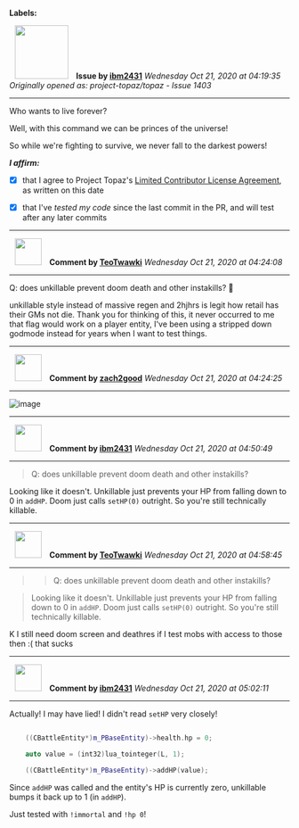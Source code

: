 **Labels:**



<a href="https://github.com/ibm2431"><img src="https://avatars3.githubusercontent.com/u/13112942?v=4" width="96" height="96" hspace="10"></img></a> **Issue by [ibm2431](https://github.com/ibm2431)**
_Wednesday Oct 21, 2020 at 04:19:35_
_Originally opened as: project-topaz/topaz - Issue 1403_

----

Who wants to live forever?

Well, with this command we can be princes of the universe!

So while we're fighting to survive, we never fall to the darkest powers!

<!-- place 'x' mark between square [] brackets to affirm: -->
**_I affirm:_**
- [x] that I agree to Project Topaz's [Limited Contributor License Agreement](http://project-topaz.com/blob/release/CONTRIBUTOR_AGREEMENT.md), as written on this date
- [x] that I've _tested my code_ since the last commit in the PR, and will test after any later commits




----
<a href="https://github.com/TeoTwawki"><img src="https://avatars0.githubusercontent.com/u/6871475?v=4" width="48" height="48" hspace="10"></img></a> **Comment by [TeoTwawki](https://github.com/TeoTwawki)**
_Wednesday Oct 21, 2020 at 04:24:08_

----

Q: does unkillable prevent doom death and other instakills? :thinking: 

unkillable style instead of massive regen and 2hjhrs is legit how retail has their GMs not die. Thank you for thinking of this, it never occurred to me that flag would work on a player entity, I've been using a stripped down godmode instead for years when I want to test things.


----
<a href="https://github.com/zach2good"><img src="https://avatars3.githubusercontent.com/u/1389729?v=4" width="48" height="48" hspace="10"></img></a> **Comment by [zach2good](https://github.com/zach2good)**
_Wednesday Oct 21, 2020 at 04:24:25_

----

![image](https://user-images.githubusercontent.com/1389729/96673113-70849700-136e-11eb-8590-041adfa1f8e6.png)



----
<a href="https://github.com/ibm2431"><img src="https://avatars3.githubusercontent.com/u/13112942?v=4" width="48" height="48" hspace="10"></img></a> **Comment by [ibm2431](https://github.com/ibm2431)**
_Wednesday Oct 21, 2020 at 04:50:49_

----

> Q: does unkillable prevent doom death and other instakills?

Looking like it doesn't. Unkillable just prevents your HP from falling down to 0 in `addHP`. Doom just calls `setHP(0)` outright. So you're still technically killable.


----
<a href="https://github.com/TeoTwawki"><img src="https://avatars0.githubusercontent.com/u/6871475?v=4" width="48" height="48" hspace="10"></img></a> **Comment by [TeoTwawki](https://github.com/TeoTwawki)**
_Wednesday Oct 21, 2020 at 04:58:45_

----

> 
> 
> > Q: does unkillable prevent doom death and other instakills?
> 
> Looking like it doesn't. Unkillable just prevents your HP from falling down to 0 in `addHP`. Doom just calls `setHP(0)` outright. So you're still technically killable.

K I still need doom screen and deathres if I test mobs with access to those then :( that sucks


----
<a href="https://github.com/ibm2431"><img src="https://avatars3.githubusercontent.com/u/13112942?v=4" width="48" height="48" hspace="10"></img></a> **Comment by [ibm2431](https://github.com/ibm2431)**
_Wednesday Oct 21, 2020 at 05:02:11_

----

Actually! I may have lied! I didn't read `setHP` very closely!

```cpp
    ((CBattleEntity*)m_PBaseEntity)->health.hp = 0;
    auto value = (int32)lua_tointeger(L, 1);
    ((CBattleEntity*)m_PBaseEntity)->addHP(value);
```

Since `addHP` was called and the entity's HP is currently zero, unkillable bumps it back up to 1 (in `addHP`).

Just tested with `!immortal` and `!hp 0`!
